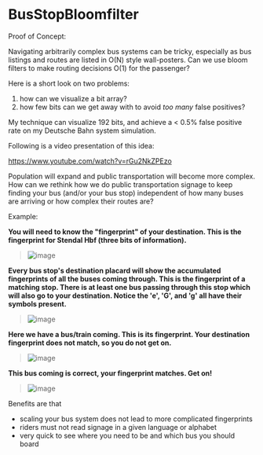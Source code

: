 # BusStopBloomfilter
Proof of Concept:

Navigating arbitrarily complex bus systems can be tricky, especially as bus listings and routes are listed in O(N) style wall-posters. Can we use bloom filters to make routing decisions O(1) for the passenger? 

Here is a short look on two problems: 
1) how can we visualize a bit array?
2) how few bits can we get away with to avoid *too many* false positives? 

My technique can visualize 192 bits, and achieve a < 0.5% false positive rate on my Deutsche Bahn system simulation. 

Following is a video presentation of this idea:

https://www.youtube.com/watch?v=rGu2NkZPEzo

Population will expand and public transportation will become more complex. How can we rethink how we do public transportation signage to keep finding your bus (and/or your bus stop) independent of how many buses are arriving or how complex their routes are? 




Example:

**You will need to know the "fingerprint" of your destination. This is the fingerprint for Stendal Hbf (three bits of information).** 
> ![image](https://user-images.githubusercontent.com/9337973/182030849-b8a04c14-814e-4075-ae7a-ba321cb38768.png) 




**Every bus stop's destination placard will show the accumulated fingerprints of all the buses coming through. This is the fingerprint of a matching stop. There is at least one bus passing through this stop which will also go to your destination. 
Notice the 'e', 'G', and 'g' all have their symbols present.** 
> ![image](https://user-images.githubusercontent.com/9337973/182030864-cec24c37-6703-48cf-8b2a-f1063a3fd06d.png) 



**Here we have a bus/train coming. This is its fingerprint. Your destination fingerprint does not match, so you do not get on.** 
> ![image](https://user-images.githubusercontent.com/9337973/182030880-0c80d261-aad8-44a1-8eef-9039ab5cf026.png) 



**This bus coming is correct, your fingerprint matches. Get on!** 
> ![image](https://user-images.githubusercontent.com/9337973/182030893-d9b97e27-671d-45c2-b200-73b69e2123de.png) 



Benefits are that 
* scaling your bus system does not lead to more complicated fingerprints
* riders must not read signage in a given language or alphabet
* very quick to see where you need to be and which bus you should board
